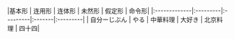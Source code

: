 |基本形   | 连用形 | 连体形 | 未然形 | 假定形 | 命令形|
|:-------------|:---------|:---------|:-------|:---------|
| 自分ーじぶん | やる     | 中華料理 | 大好き | 北京料理 | 四十四|